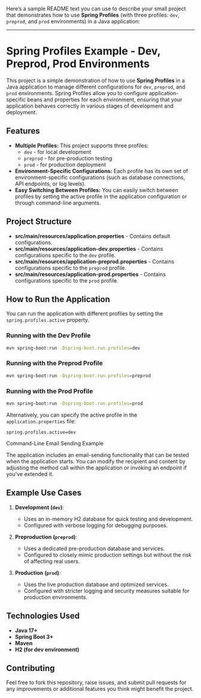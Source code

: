 Here’s a sample README text you can use to describe your small project that demonstrates how to use **Spring Profiles** (with three profiles: `dev`, `preprod`, and `prod` environments) in a Java application:

---

# Spring Profiles Example - Dev, Preprod, Prod Environments

This project is a simple demonstration of how to use **Spring Profiles** in a Java application to manage different configurations for `dev`, `preprod`, and `prod` environments. Spring Profiles allow you to configure application-specific beans and properties for each environment, ensuring that your application behaves correctly in various stages of development and deployment.

## Features

- **Multiple Profiles:** This project supports three profiles:
  - `dev` - for local development
  - `preprod` - for pre-production testing
  - `prod` - for production deployment
- **Environment-Specific Configurations:** Each profile has its own set of environment-specific configurations (such as database connections, API endpoints, or log levels).
- **Easy Switching Between Profiles:** You can easily switch between profiles by setting the active profile in the application configuration or through command-line arguments.

## Project Structure

- **src/main/resources/application.properties** - Contains default configurations.
- **src/main/resources/application-dev.properties** - Contains configurations specific to the `dev` profile.
- **src/main/resources/application-preprod.properties** - Contains configurations specific to the `preprod` profile.
- **src/main/resources/application-prod.properties** - Contains configurations specific to the `prod` profile.

## How to Run the Application

You can run the application with different profiles by setting the `spring.profiles.active` property.

### Running with the Dev Profile
```bash
mvn spring-boot:run -Dspring-boot.run.profiles=dev
```

### Running with the Preprod Profile
```bash
mvn spring-boot:run -Dspring-boot.run.profiles=preprod
```

### Running with the Prod Profile
```bash
mvn spring-boot:run -Dspring-boot.run.profiles=prod
```

Alternatively, you can specify the active profile in the `application.properties` file:
```properties
spring.profiles.active=dev
```
Command-Line Email Sending Example

The application includes an email-sending functionality that can be tested when the application starts. You can modify the recipient and content by adjusting the method call within the application or invoking an endpoint if you've extended it.

## Example Use Cases

1. **Development (`dev`)**:
   - Uses an in-memory H2 database for quick testing and development.
   - Configured with verbose logging for debugging purposes.
   
2. **Preproduction (`preprod`)**:
   - Uses a dedicated pre-production database and services.
   - Configured to closely mimic production settings but without the risk of affecting real users.
   
3. **Production (`prod`)**:
   - Uses the live production database and optimized services.
   - Configured with stricter logging and security measures suitable for production environments.

## Technologies Used

- **Java 17+**
- **Spring Boot 3+**
- **Maven**
- **H2 (for dev environment)**

## Contributing

Feel free to fork this repository, raise issues, and submit pull requests for any improvements or additional features you think might benefit the project.
